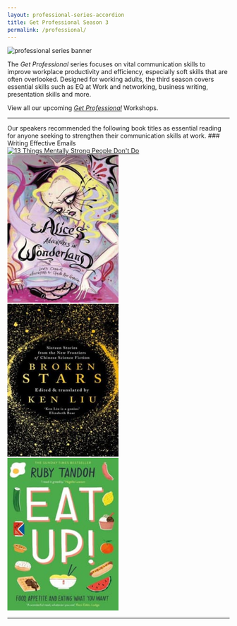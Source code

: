 ```yaml
---
layout: professional-series-accordion
title: Get Professional Season 3
permalink: /professional/
---
```


<img src="https://www.nlb.gov.sg/golibrary2/e/file/location/files/df6302fdbb506bfa01a05e6915b29a4e/banner_business.jpg" alt="professional series banner"/>

The *Get Professional* series focuses on vital communication skills to improve workplace productivity and efficiency, especially soft skills that are often overlooked. Designed for working adults, the third season covers essential skills such as EQ at Work and networking, business writing, presentation skills and more. 

View all our upcoming *[Get Professional](https://www.nlb.gov.sg/golibrary2/c/30307529/result/term/%5BProfessional%20Series%5D)* Workshops.
<hr/>
Our speakers recommended the following book titles as essential reading for anyone seeking to strengthen their communication skills at work.
### Writing Effective Emails

<div>
	<div class="row is-multiline">
		<div class="col is-half-tablet padding--bottom--lg">
			<a href="https://eresources.nlb.gov.sg/ereads/proxy?id=2e57a811-62c3-4a0a-9adc-cb77e38dcfd9">
				<img src="https://secure.syndetics.com/index.aspx?isbn=9780749475567/mc.gif&client=natlibsingapore&upc=&oclc=" style="width:50%" alt="13 Things Mentally Strong People Don't Do">
			</a>
		</div>
		<div class="col is-half-tablet padding--bottom--lg">
			<a href="https://eresources.nlb.gov.sg/ereads/proxy?id=c280e18d-9cbd-4f5e-bee9-4c28f7aac55b" target="_blank">
				<img src="/images/alice.jpg" style="width:50%" alt="Alice's Adventures in Wonderland">
			</a>
		</div>
	</div>
	<div class="row is-multiline">
		<div class="col is-half-tablet padding--bottom--lg">
			<a href="https://eresources.nlb.gov.sg/ereads/proxy?id=68f20880-d1f5-4c34-b1f4-004820ebb1d4" target="_blank">
			<img src="/images/brokenstars.jpg" style="width:50%" alt="Broken Stars" />
			</a>
		</div>
		<div class="col is-half-tablet padding--bottom--lg">
			<a href="https://eresources.nlb.gov.sg/ereads/proxy?id=8e24dd4a-c17c-4e14-9fe7-20f58078cc78" target="_blank">
			<img src="/images/eatup.jpg" style="width:50%" alt="Eat Up" />
			</a>
		</div>
	</div>

<hr/>

